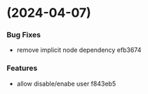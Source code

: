 #  (2024-04-07)


### Bug Fixes

* remove implicit node dependency efb3674


### Features

* allow disable/enabe user f843eb5



